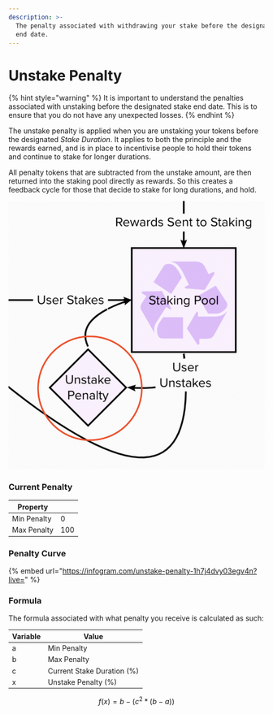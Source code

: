 ```yaml
---
description: >-
  The penalty associated with withdrawing your stake before the designated stake
  end date.
---
```


# Unstake Penalty

{% hint style="warning" %}
It is important to understand the penalties associated with unstaking before the designated stake end date. This is to ensure that you do not have any unexpected losses.
{% endhint %}

The unstake penalty is applied when you are unstaking your tokens before the designated _Stake Duration_. It applies to both the principle and the rewards earned, and is in place to incentivise people to hold their tokens and continue to stake for longer durations.&#x20;

All penalty tokens that are subtracted from the unstake amount, are then returned into the staking pool directly as rewards. So this creates a feedback cycle for those that decide to stake for long durations, and hold.&#x20;

<img src="../../.gitbook/assets/image.png" alt="" data-size="original">



### Current Penalty

| Property    |     |
| ----------- | --- |
| Min Penalty | 0   |
| Max Penalty | 100 |

### Penalty Curve

{% embed url="https://infogram.com/unstake-penalty-1h7j4dvy03egv4n?live=" %}

### Formula

The formula associated with what penalty you receive is calculated as such:

| Variable | Value                      |
| -------- | -------------------------- |
| a        | Min Penalty                |
| b        | Max Penalty                |
| c        | Current Stake Duration (%) |
| x        | Unstake Penalty (%)        |

$$
f(x) = b - (c^2 * (b - a))
$$

